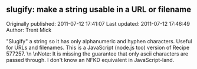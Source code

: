 ## slugify: make a string usable in a URL or filename

Originally published: 2011-07-12 17:41:07
Last updated: 2011-07-12 17:46:49
Author: Trent Mick

"Slugify" a string so it has only alphanumeric and hyphen characters. Useful for URLs and filenames.  This is a JavaScript (node.js too) version of Recipe 577257.\n\nNote: It is missing the guarantee that only ascii characters are passed through. I don't know an NFKD equivalent in JavaScript-land.